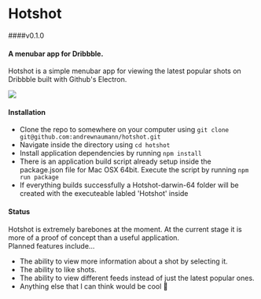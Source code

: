 # Hotshot
####v0.1.0
#### A menubar app for Dribbble.

Hotshot is a simple menubar app for viewing the latest popular shots on Dribbble built with Github's Electron.

![](http://i.imgur.com/yO7sm1Q.gif)

#### Installation
- Clone the repo to somewhere on your computer using `git clone git@github.com:andrewnaumann/hotshot.git`
- Navigate inside the directory using `cd hotshot`
- Install application dependencies by running `npm install`
- There is an application build script already setup inside the package.json file for Mac OSX 64bit. Execute the script by running `npm run package`
- If everything builds successfully a Hotshot-darwin-64 folder will be created with the executeable labled 'Hotshot' inside

#### Status
Hotshot is extremely barebones at the moment. At the current stage it is more of a proof of concept than a useful
application.  
Planned features include...
- The ability to view more information about a shot by selecting it.
- The ability to like shots.
- The ability to view different feeds instead of just the latest popular ones.
- Anything else that I can think would be cool 👻

